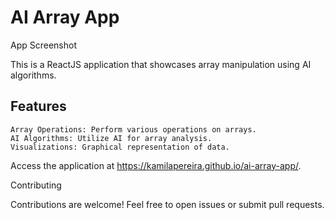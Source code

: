 # AI Array App

App Screenshot

This is a ReactJS application that showcases array manipulation using AI algorithms.

## Features

    Array Operations: Perform various operations on arrays.
    AI Algorithms: Utilize AI for array analysis.
    Visualizations: Graphical representation of data.

Access the application at https://kamilapereira.github.io/ai-array-app/.

Contributing

Contributions are welcome! Feel free to open issues or submit pull requests.
